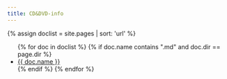 ```yaml
---
title: CD&DVD-info
---
```


{% assign doclist = site.pages | sort: 'url'  %}
 <ul>
    {% for doc in doclist %}
         {% if doc.name contains ".md" and doc.dir == page.dir %}
             <li><a href="{{ site.baseurl }}{{ doc.url }}">{{ doc.name }}</a></li>
         {% endif %}
     {% endfor %}
 </ul>
